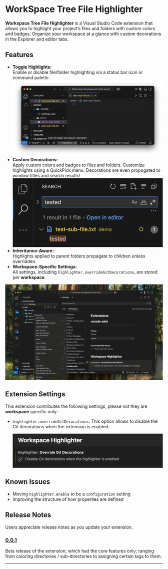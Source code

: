 # WorkSpace Tree File Highlighter

**Workspace Tree File Highlighter** is a Visual Studio Code extension that allows you to highlight your project’s files and folders with custom colors and badges. Organize your workspace at a glance with custom decorations in the Explorer and editor tabs.

## Features

- **Toggle Highlights:**  
  Enable or disable file/folder highlighting via a status bar icon or command palette.
    ![Toggler](images/feature-1.png)
- **Custom Decorations:**  
  Apply custom colors and badges to files and folders. Customize highlights using a QuickPick menu. 
  Decorations are even propogated to window titles and search results! 
    ![Toggler](images/feature-2.png)
- **Inheritance-Aware:**  
  Highlights applied to parent folders propagate to children unless overridden.
- **Workspace-Specific Settings:**  
  All settings, including `highlighter.overrideGitDecorations`, are stored per **workspace**.

![Demo](images/demo.gif)

## Extension Settings

This extension contributes the following settings, please not they are **workspace** specific only:

* `highlighter.overrideGitDecorations`: This option allows to disable the Git decorations when the extension is enabled.

  ![Git Decorations Override](images/configuration-1.png)

## Known Issues

- Moving `highlighter.enable` to be a `configuration` setting
- Improving the structure of how properties are defined

## Release Notes

Users appreciate release notes as you update your extension.

### [0.0.1](https://github.com/abduwaly-cmd/vscode-workspace-tree-file-highlighter/releases/tag/v0.0.1)

Beta release of the extension; which had the core features only; ranging from coloring directories / sub-directories to assigning certain tags to them.

---

